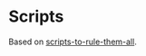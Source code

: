 # Scripts

Based on [scripts-to-rule-them-all](https://github.com/github/scripts-to-rule-them-all).
